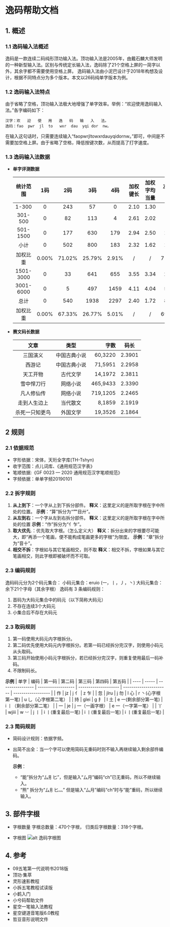 # 逸码帮助文档
## 1. 概述
### 1.1 逸码输入法概述
逸码是一款连续二码纯形顶功输入法。顶功输入法是2005年，由戴石麟大师发明的一种新型输入法。区别与传统定长输入法，逸码除了21个空格上屏的一简字以外，其余字都不需要使用空格上屏。
逸码输入法由小泥巴设计于2018年构想及设计，根据不同特点分为多个版本。本文以26码纯单字版本为例。

### 1.2 逸码输入法特点
由于省略了空格，顶功输入法极大地增强了单字效率。举例：“欢迎使用逸码输入法。”各字编码如下：
```
汉字：欢   迎   使   用   逸   码   输   入   法。
逸码：fao  pwr  jl  to   wxr  dau  yqi dor  nw。
```
在输入这句话时，只需要连续输入“faopwrjltowxrdauyqidornw。”即可，中间是不需要加空格上屏。由于省略了空格，降低按键次数，从而提高了打字速度。
### 1.3 逸码输入法数据
- **单字评测数据**

  |统计范围|1码|2码|3码|4码|加权键长|加权字均当量|左右互击|
  |:---:|:---:|:---:|:---:|:---:|:---:|:---:|:---:|
  |1-300|0|243|57|0|2.10 |1.30 |253
  |301-500|0|82|113|4|2.61 |2.02 |209
  |501-1500|0|177|630|179|2.94 |2.50 |1168
  |小计|0|502|800|183|2.32 |1.62 |1630
  |加权比重|0.00%|71.02%|25.79%|2.91%|/|/|71.24%|
  |1501-3000|0|33|641|655|3.55 |3.34 |2114
  |3001-6000|0|5|497|1459|4.11 |4.04 |5097
  |总计|0|540|1938|2297|2.40 |1.72 |8841
  |加权比重|0.00%|67.33%|26.77%|5.01%|/|/|69.44%|


- **赛文码长数据**

  |文章|类型|字数|码长|
  |:-:|:-:|--:|:-:|
  | 三国演义 | 中国古典小说 | 60,3220 | 2.3901|
  | 西游记 | 中国古典小说 | 71,5951 | 2.2958|
  | 天工开物 | 古代文学 | 14,1972 | 2.3811|
  | 雪中悍刀行 | 网络小说 | 465,9433 | 2.3390|
  | 凡人修仙传| 网络小说 | 719,1205 | 2.2465|
  | 走到人生边上 | 当代散文 |8,1859 | 2.1919|
  |杀死一只知更鸟| 外国文学 | 19,3526 | 2.1864|

## 2 规则
### 2.1 依据规范
- 字形依据：宋体，天珩全字库(TH-Tshyn)
- 收字范围：点儿词库、《通用规范汉字表》
- 笔顺依据:《GF 0023 — 2020 通用规范汉字笔顺规范》
- 字频依据：单单字频20190101

### 2.2 拆字规则

1. **从上到下**：一个字从上到下拆分部件。
**释义**：这里定义的是所取字根在字中所处的位置。
**示例**：“算”拆分为“𥫗目廾”。
2. **从左到右**：一个字从左到右拆分部件。
**释义**：这里定义的是所取字根在字中所处的位置
**示例**：“作”拆分为“亻乍”。
3. **取大优先**.：优先取大字根。（怎么定义大）
**释义**：拆分出来的字根要尽可能大，即“再添一个笔画，便不能构成笔画更多的字根”为限度。
**示例**：“章”拆分为“音十”。
4. **相交不拆**：字根如与其它笔画相交，则不取
**释义**：相交不拆，字根如果与其它笔画相交，则此字根即被破坏而不可取。

### 2.3 编码规则
逸码码元分为2个码元集合：
小码元集合：eruio (一，丨，丿，丶)
大码元集合：余下21个字母（其余字根）
逸码有 3 条编码规则：

1. 首码为大码元集合中的码元（以下简称大码元）
2. 不存在连续3个大码元
3. 小集合后不存在大码元

### 2.3 取码规则
1. 第一码使用大码元内字根拆分。
2. 第二码优先使用大码元内字根拆分。若第一码已经拆分完汉字，则使用小码元从头取码。
3. 第三码开始使用小码元字根拆分，若已经拆分完汉字，则重复使用最后一码补码。
4. 不限制码长。

  **示例**
| 单字 | 编码  | 第一码           | 第二码             | 第三码               | 第四码                 | 第五码             |
| ---- | ----- | ---------------- | ------------------ | -------------------- | ---------------------- | ------------------ |
| 作   | jz    | j 亻             | z 乍               |
| 忽   | jlru  | j 勿             | l 心               | r 丶(心字根第一笔)   | u 乚（心字根第二笔）   |
| 持   | glei  | g 扌             | l 土               | e 一(剩余部分第一笔) | i 丨（剩余部分第二笔） |
| 一   | je    | j 一（一画字根） | e 一（一字第一笔） |
| 丫   | wjiii | w 丷             | j 丨               | i 丨(重复最后一笔)   | i 丨(重复最后一笔)     | i 丨(重复最后一笔) |
### 2.3 简码规则
- 简码设计规则：依据字频。
- 出简不出全：当一个字可以使用简码无重码时则不输入再继续输入剩余部件编码。

  **示例**：
  - “能”拆分为“厶⺝匕”，但是输入“厶月”编码“ch”已无重码，所以不继续输入。
  - “熊”	拆分为“厶⺝匕灬” 但是输入“厶月”编码“ch”时与“能”重码，所以继续输入。

## 3. 部件字根
- 字根数量
  字根总数量：470个字根，
  归类后字根数量：318个字根。

- 字根图
 ![alt 逸码字根图](images/逸码字根图.png '逸码字根图')

## 4. 参考
- 09五笔第一代说明书2018版
- 顶功·集萃
- 灵形速影教程
- 小拆五笔教程试读版
- 小鹤入门
- 小兮码帮助文件
- 星空一笔输入法教程
- 星空键道音笔版6.0教程
- 哲豆音形说明文件
